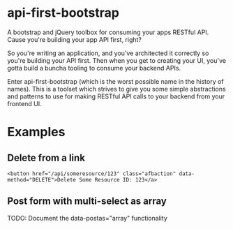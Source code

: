 api-first-bootstrap
===================

A bootstrap and jQuery toolbox for consuming your apps RESTful API. Cause you're building your app API first, right?

So you're writing an application, and you've architected it correctly so you're building your API first.  Then when you
get to creating your UI, you've gotta build a buncha tooling to consume your backend APIs.

Enter api-first-bootstrap (which is the worst possible name in the history of names).  This is a toolset which strives
to give you some simple abstractions and patterns to use for making RESTful API calls to your backend from your frontend
UI.

Examples
========

Delete from a link
------------------
```
<button href="/api/someresource/123" class="afbaction" data-method="DELETE">Delete Some Resource ID: 123</a>
```

Post form with multi-select as array
------------------------------------
TODO: Document the data-postas="array" functionality